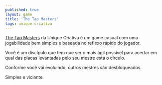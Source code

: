```yaml
---
published: true
layout: game
title: 'The Tap Masters'
tags: unique-criativa
---
```

<a href="https://play.google.com/store/apps/details?id=com.uniquecriativa&amp;hl=pt_BR">The Tap Masters</a>
 da Unique Criativa é um game casual com uma jogabilidade bem simples e baseada no reflexo rápido do jogador.




Você é um discípulo que tem que ser o mais ágil possível para acertar em qual das placas levantadas pelo seu mestre está o círculo.

Conforme você vai evoluindo, outros mestres são desbloqueados.




Simples e viciante.
